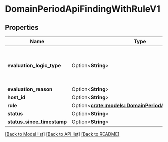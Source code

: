 # DomainPeriodApiFindingWithRuleV1

## Properties

Name | Type | Description | Notes
------------ | ------------- | ------------- | -------------
**evaluation_logic_type** | Option<**String**> | Example values: NOT_AVAILABLE, AVAILABLE, DISABLE_RULE, UNSUPPORTED_RULE, OVERRIDE_STATUS | [optional]
**evaluation_reason** | Option<**String**> |  | [optional]
**host_id** | Option<**String**> |  | [optional]
**rule** | Option<[**crate::models::DomainPeriodApiFindingRuleV1**](domain.APIFindingRuleV1.md)> |  | [optional]
**status** | Option<**String**> |  | [optional]
**status_since_timestamp** | Option<**String**> |  | [optional]

[[Back to Model list]](../README.md#documentation-for-models) [[Back to API list]](../README.md#documentation-for-api-endpoints) [[Back to README]](../README.md)


